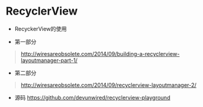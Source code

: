 RecyclerView
===========
* RecyckerView的使用


* 第一部分
> http://wiresareobsolete.com/2014/09/building-a-recyclerview-layoutmanager-part-1/

* 第二部分
>http://wiresareobsolete.com/2014/09/recyclerview-layoutmanager-2/

* 源码
https://github.com/devunwired/recyclerview-playground